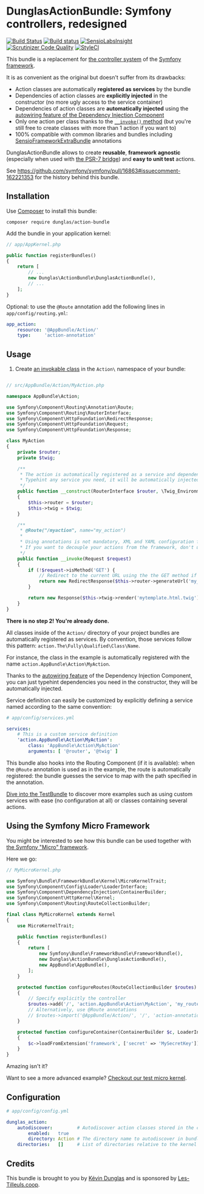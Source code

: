 # DunglasActionBundle: Symfony controllers, redesigned

[![Build Status](https://travis-ci.org/dunglas/DunglasActionBundle.svg?branch=master)](https://travis-ci.org/dunglas/DunglasActionBundle)
[![Build status](https://ci.appveyor.com/api/projects/status/jpjsasx59syknghe?svg=true)](https://ci.appveyor.com/project/dunglas/dunglasactionbundle)
[![SensioLabsInsight](https://insight.sensiolabs.com/projects/7022bce4-9d67-4ade-9b19-cf7e417c0a80/mini.png)](https://insight.sensiolabs.com/projects/7022bce4-9d67-4ade-9b19-cf7e417c0a80)
[![Scrutinizer Code Quality](https://scrutinizer-ci.com/g/dunglas/DunglasActionBundle/badges/quality-score.png?b=master)](https://scrutinizer-ci.com/g/dunglas/DunglasActionBundle/?branch=master)
[![StyleCI](https://styleci.io/repos/50048652/shield)](https://styleci.io/repos/50048652)

This bundle is a replacement for [the controller system](https://symfony.com/doc/current/book/controller.html) of the [Symfony framework](https://symfony.com).

It is as convenient as the original but doesn't suffer from its drawbacks:

* Action classes are automatically **registered as services** by the bundle
* Dependencies of action classes are **explicitly injected** in the constructor (no more ugly access to the service container)
* Dependencies of action classes are **automatically injected** using the [autowiring feature of the Dependency Injection Component](https://dunglas.fr/2015/10/new-in-symfony-2-83-0-services-autowiring/)
* Only one action per class thanks to the [`__invoke()` method](http://php.net/manual/en/language.oop5.magic.php#object.invoke)
  (but you're still free to create classes with more than 1 action if you want to)
* 100% compatible with common libraries and bundles including [SensioFrameworkExtraBundle](https://symfony.com/doc/current/bundles/SensioFrameworkExtraBundle/)
  annotations

DunglasActionBundle allows to create **reusable**, **framework agnostic** (especially when used with [the PSR-7 bridge](https://dunglas.fr/2015/06/using-psr-7-in-symfony/))
and **easy to unit test** actions.

See https://github.com/symfony/symfony/pull/16863#issuecomment-162221353 for the history behind this bundle.

## Installation

Use [Composer](https://getcomposer.org/) to install this bundle:

    composer require dunglas/action-bundle

Add the bundle in your application kernel:

```php
// app/AppKernel.php

public function registerBundles()
{
    return [
        // ...
        new Dunglas\ActionBundle\DunglasActionBundle(),
        // ...
    ];
}
```

Optional: to use the `@Route` annotation add the following lines in `app/config/routing.yml`:

```yaml
app_action:
    resource: '@AppBundle/Action/'
    type:     'action-annotation'
```

## Usage

1. Create [an invokable class](http://www.lornajane.net/posts/2012/phps-magic-__invoke-method-and-the-callable-typehint)
   in the `Action\` namespace of your bundle:

```php

// src/AppBundle/Action/MyAction.php

namespace AppBundle\Action;

use Symfony\Component\Routing\Annotation\Route;
use Symfony\Component\Routing\RouterInterface;
use Symfony\Component\HttpFoundation\RedirectResponse;
use Symfony\Component\HttpFoundation\Request;
use Symfony\Component\HttpFoundation\Response;

class MyAction
{
    private $router;
    private $twig;

    /**
     * The action is automatically registered as a service and dependencies are autowired.
     * Typehint any service you need, it will be automatically injected.
     */
    public function __construct(RouterInterface $router, \Twig_Environment $twig)
    {
        $this->router = $router;
        $this->twig = $twig;
    }

    /**
     * @Route("/myaction", name="my_action")
     *
     * Using annotations is not mandatory, XML and YAML configuration files can be used instead.
     * If you want to decouple your actions from the framework, don't use annotations.
     */
    public function __invoke(Request $request)
    {
        if (!$request->isMethod('GET') {
            // Redirect to the current URL using the the GET method if it's not the current one
            return new RedirectResponse($this->router->generateUrl('my_action'), 301);
        }

        return new Response($this->twig->render('mytemplate.html.twig'));
    }
}
```

**There is no step 2! You're already done.**

All classes inside of the `Action/` directory of your project bundles are automatically registered as services.
By convention, those services follow this pattern: `action.The\Fully\Qualified\Class\Name`.

For instance, the class in the example is automatically registered with the name `action.AppBundle\Action\MyAction`.

Thanks to the [autowiring feature](http://symfony.com/blog/new-in-symfony-2-8-service-auto-wiring) of the Dependency Injection
Component, you can just typehint dependencies you need in the constructor, they will be automatically injected.

Service definition can easily be customized by explicitly defining a service named according to the same convention:

```yaml
# app/config/services.yml

services:
    # This is a custom service definition
    'action.AppBundle\Action\MyAction':
        class: 'AppBundle\Action\MyAction'
        arguments: [ '@router', '@twig' ]
```

This bundle also hooks into the Routing Component (if it is available): when the `@Route` annotation is used as in the example,
the route is automatically registered: the bundle guesses the service to map with the path specified in the annotation.

[Dive into the TestBundle](Tests/Fixtures/TestBundle) to discover more examples such as using custom services with ease
(no configuration at all) or classes containing several actions.

## Using the Symfony Micro Framework

You might be interested to see how this bundle can be used together with [the Symfony "Micro" framework](https://symfony.com/doc/current/cookbook/configuration/micro-kernel-trait.html).

Here we go:

```php
// MyMicroKernel.php

use Symfony\Bundle\FrameworkBundle\Kernel\MicroKernelTrait;
use Symfony\Component\Config\Loader\LoaderInterface;
use Symfony\Component\DependencyInjection\ContainerBuilder;
use Symfony\Component\HttpKernel\Kernel;
use Symfony\Component\Routing\RouteCollectionBuilder;

final class MyMicroKernel extends Kernel
{
    use MicroKernelTrait;

    public function registerBundles()
    {
        return [
            new Symfony\Bundle\FrameworkBundle\FrameworkBundle(),
            new Dunglas\ActionBundle\DunglasActionBundle(),
            new AppBundle\AppBundle(),
        ];
    }

    protected function configureRoutes(RouteCollectionBuilder $routes)
    {
        // Specify explicitly the controller
        $routes->add('/', 'action.AppBundle\Action\MyAction', 'my_route');
        // Alternatively, use @Route annotations
        // $routes->import('@AppBundle/Action/', '/', 'action-annotation');
    }

    protected function configureContainer(ContainerBuilder $c, LoaderInterface $loader)
    {
        $c->loadFromExtension('framework', ['secret' => 'MySecretKey']);
    }
}
```

Amazing isn't it?

Want to see a more advanced example? [Checkout our test micro kernel](Tests/Fixtures/TestKernel.php).

## Configuration

```yaml
# app/config/config.yml

dunglas_action:
    autodiscover:         # Autodiscover action classes stored in the configured directory of bundles and register them as service.
        enabled:   true
        directory: Action # The directory name to autodiscover in bundles.
    directories:   []     # List of directories relative to the kernel root directory containing action classes.
```

## Credits

This bundle is brought to you by [Kévin Dunglas](https://dunglas.fr) and is sponsored by [Les-Tilleuls.coop](https://les-tilleuls.coop).
